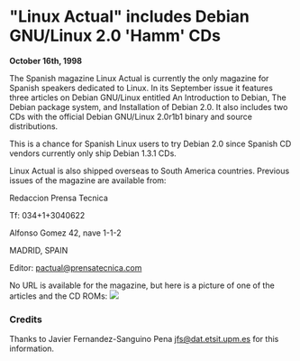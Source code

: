 
"Linux Actual" includes Debian GNU/Linux 2.0 'Hamm' CDs
=======================================================


**October 16th, 1998**


The Spanish magazine Linux Actual is currently the only magazine for
Spanish speakers dedicated to Linux. In its September issue it features
three articles on Debian GNU/Linux entitled An Introduction to Debian,
The Debian package system, and Installation of Debian 2.0. It also
includes two CDs with the official Debian GNU/Linux 2.0r1b1 binary and
source distributions.


This is a chance for Spanish Linux users to try Debian 2.0 since Spanish
CD vendors currently only ship Debian 1.3.1 CDs.


Linux Actual is also shipped overseas to South America countries.
Previous issues of the magazine are available from:


Redaccion Prensa Tecnica  

 Tf: 034+1+3040622  

 Alfonso Gomez 42, nave 1-1-2  

 MADRID, SPAIN  

 Editor: pactual@prensatecnica.com


No URL is available for the magazine, but here is a picture of one of the
articles and the CD ROMs:
[![](./19981016-thumb.jpg)](https://www.debian.org/News/1998/19981016-linux-actual.jpg)


### Credits


Thanks to Javier Fernandez-Sanguino Pena <jfs@dat.etsit.upm.es> for this
information.




